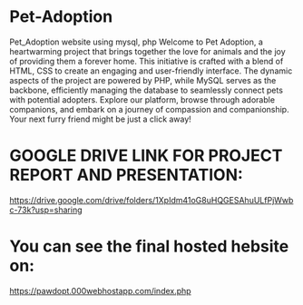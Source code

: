 # Pet-Adoption
Pet_Adoption website using mysql, php
Welcome to Pet Adoption, a heartwarming project that brings together the love for animals and the joy of providing them a forever home. This initiative is crafted with a blend of HTML, CSS to create an engaging and user-friendly interface. The dynamic aspects of the project are powered by PHP, while MySQL serves as the backbone, efficiently managing the database to seamlessly connect pets with potential adopters. Explore our platform, browse through adorable companions, and embark on a journey of compassion and companionship. Your next furry friend might be just a click away!

# GOOGLE DRIVE LINK FOR PROJECT REPORT AND PRESENTATION:
https://drive.google.com/drive/folders/1XpIdm41oG8uHQGESAhuULfPjWwbc-73k?usp=sharing

# You can see the final hosted hebsite on:
https://pawdopt.000webhostapp.com/index.php
